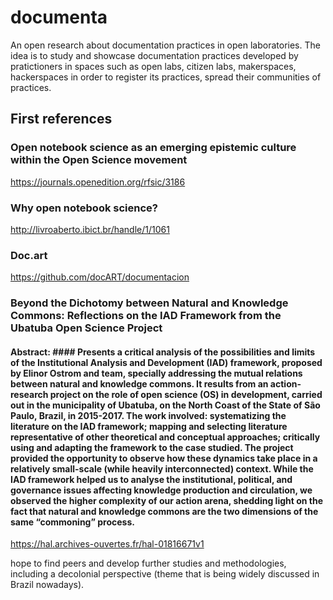 # documenta
An open research about documentation practices in open laboratories. The idea is to study and showcase documentation practices developed by pratictioners in spaces such as open labs, citizen labs, makerspaces, hackerspaces in order to register its practices, spread their communities of practices.

## First references ##

### Open notebook science as an emerging epistemic culture within the Open Science movement ###
https://journals.openedition.org/rfsic/3186

### Why open notebook science? ###
http://livroaberto.ibict.br/handle/1/1061

### Doc.art ### 

https://github.com/docART/documentacion 

### Beyond the Dichotomy between Natural and Knowledge Commons: Reflections on the IAD Framework from the Ubatuba Open Science Project ###
#### Abstract: #### Presents a critical analysis of the possibilities and limits of the Institutional Analysis and Development (IAD) framework, proposed by Elinor Ostrom and team, specially addressing the mutual relations between natural and knowledge commons. It results from an action-research project on the role of open science (OS) in development, carried out in the municipality of Ubatuba, on the North Coast of the State of São Paulo, Brazil, in 2015-2017. The work involved: systematizing the literature on the IAD framework; mapping and selecting literature representative of other theoretical and conceptual approaches; critically using and adapting the framework to the case studied. The project provided the opportunity to observe how these dynamics take place in a relatively small-scale (while heavily interconnected) context. While the IAD framework helped us to analyse the institutional, political, and governance issues affecting knowledge production and circulation, we observed the higher complexity of our action arena, shedding light on the fact that natural and knowledge commons are the two dimensions of the same “commoning” process.

https://hal.archives-ouvertes.fr/hal-01816671v1

hope to find peers and develop further studies and methodologies, including a decolonial perspective (theme that is being widely discussed in Brazil nowadays).	

